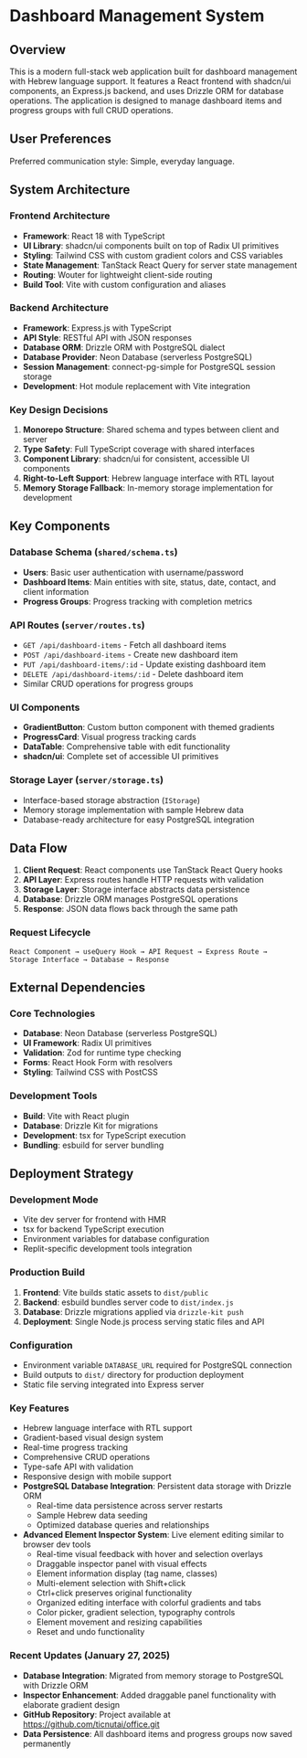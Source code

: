 # Dashboard Management System

## Overview

This is a modern full-stack web application built for dashboard management with Hebrew language support. It features a React frontend with shadcn/ui components, an Express.js backend, and uses Drizzle ORM for database operations. The application is designed to manage dashboard items and progress groups with full CRUD operations.

## User Preferences

Preferred communication style: Simple, everyday language.

## System Architecture

### Frontend Architecture
- **Framework**: React 18 with TypeScript
- **UI Library**: shadcn/ui components built on top of Radix UI primitives
- **Styling**: Tailwind CSS with custom gradient colors and CSS variables
- **State Management**: TanStack React Query for server state management
- **Routing**: Wouter for lightweight client-side routing
- **Build Tool**: Vite with custom configuration and aliases

### Backend Architecture
- **Framework**: Express.js with TypeScript
- **API Style**: RESTful API with JSON responses
- **Database ORM**: Drizzle ORM with PostgreSQL dialect
- **Database Provider**: Neon Database (serverless PostgreSQL)
- **Session Management**: connect-pg-simple for PostgreSQL session storage
- **Development**: Hot module replacement with Vite integration

### Key Design Decisions
1. **Monorepo Structure**: Shared schema and types between client and server
2. **Type Safety**: Full TypeScript coverage with shared interfaces
3. **Component Library**: shadcn/ui for consistent, accessible UI components
4. **Right-to-Left Support**: Hebrew language interface with RTL layout
5. **Memory Storage Fallback**: In-memory storage implementation for development

## Key Components

### Database Schema (`shared/schema.ts`)
- **Users**: Basic user authentication with username/password
- **Dashboard Items**: Main entities with site, status, date, contact, and client information
- **Progress Groups**: Progress tracking with completion metrics

### API Routes (`server/routes.ts`)
- `GET /api/dashboard-items` - Fetch all dashboard items
- `POST /api/dashboard-items` - Create new dashboard item
- `PUT /api/dashboard-items/:id` - Update existing dashboard item
- `DELETE /api/dashboard-items/:id` - Delete dashboard item
- Similar CRUD operations for progress groups

### UI Components
- **GradientButton**: Custom button component with themed gradients
- **ProgressCard**: Visual progress tracking cards
- **DataTable**: Comprehensive table with edit functionality
- **shadcn/ui**: Complete set of accessible UI primitives

### Storage Layer (`server/storage.ts`)
- Interface-based storage abstraction (`IStorage`)
- Memory storage implementation with sample Hebrew data
- Database-ready architecture for easy PostgreSQL integration

## Data Flow

1. **Client Request**: React components use TanStack React Query hooks
2. **API Layer**: Express routes handle HTTP requests with validation
3. **Storage Layer**: Storage interface abstracts data persistence
4. **Database**: Drizzle ORM manages PostgreSQL operations
5. **Response**: JSON data flows back through the same path

### Request Lifecycle
```
React Component → useQuery Hook → API Request → Express Route → Storage Interface → Database → Response
```

## External Dependencies

### Core Technologies
- **Database**: Neon Database (serverless PostgreSQL)
- **UI Framework**: Radix UI primitives
- **Validation**: Zod for runtime type checking
- **Forms**: React Hook Form with resolvers
- **Styling**: Tailwind CSS with PostCSS

### Development Tools
- **Build**: Vite with React plugin
- **Database**: Drizzle Kit for migrations
- **Development**: tsx for TypeScript execution
- **Bundling**: esbuild for server bundling

## Deployment Strategy

### Development Mode
- Vite dev server for frontend with HMR
- tsx for backend TypeScript execution
- Environment variables for database configuration
- Replit-specific development tools integration

### Production Build
1. **Frontend**: Vite builds static assets to `dist/public`
2. **Backend**: esbuild bundles server code to `dist/index.js`
3. **Database**: Drizzle migrations applied via `drizzle-kit push`
4. **Deployment**: Single Node.js process serving static files and API

### Configuration
- Environment variable `DATABASE_URL` required for PostgreSQL connection
- Build outputs to `dist/` directory for production deployment
- Static file serving integrated into Express server

### Key Features
- Hebrew language interface with RTL support
- Gradient-based visual design system
- Real-time progress tracking
- Comprehensive CRUD operations
- Type-safe API with validation
- Responsive design with mobile support
- **PostgreSQL Database Integration**: Persistent data storage with Drizzle ORM
  - Real-time data persistence across server restarts
  - Sample Hebrew data seeding
  - Optimized database queries and relationships
- **Advanced Element Inspector System**: Live element editing similar to browser dev tools
  - Real-time visual feedback with hover and selection overlays
  - Draggable inspector panel with visual effects
  - Element information display (tag name, classes)
  - Multi-element selection with Shift+click
  - Ctrl+click preserves original functionality
  - Organized editing interface with colorful gradients and tabs
  - Color picker, gradient selection, typography controls
  - Element movement and resizing capabilities
  - Reset and undo functionality

### Recent Updates (January 27, 2025)
- **Database Integration**: Migrated from memory storage to PostgreSQL with Drizzle ORM
- **Inspector Enhancement**: Added draggable panel functionality with elaborate gradient design
- **GitHub Repository**: Project available at https://github.com/ticnutai/office.git
- **Data Persistence**: All dashboard items and progress groups now saved permanently